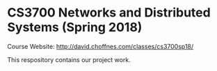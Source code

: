 # CS3700 Networks and Distributed Systems (Spring 2018)
Course Website: http://david.choffnes.com/classes/cs3700sp18/

This respository contains our project work.
